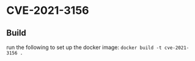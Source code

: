 # CVE-2021-3156

## Build

run the following to set up the docker image:
`docker build -t cve-2021-3156 .`

